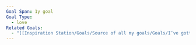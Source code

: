 ```yaml
---
Goal Span: 1y goal
Goal Type:
  - love
Related Goals:
  - "[[Inspiration Station/Goals/Source of all my goals/Goals/I’ve gotten the art of “gathering” down - no matter where i am, I can get a group of people together for dinner on a thursday night\\|I’ve gotten the art of “gathering” down - no matter where i am, I can get a group of people together for dinner on a thursday night]]"
---
```


